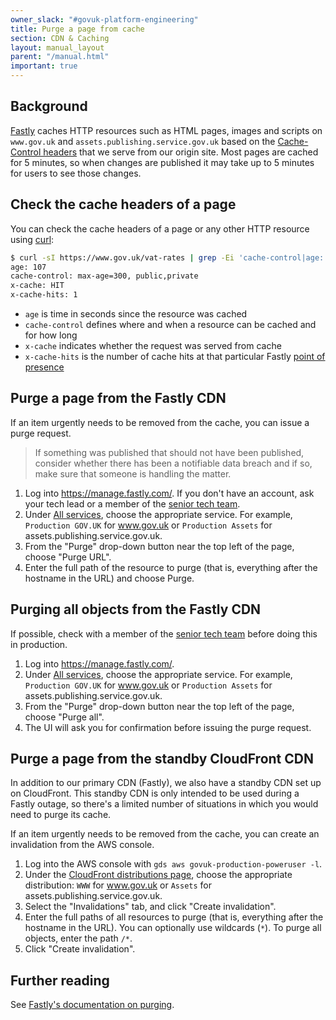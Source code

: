 ```yaml
---
owner_slack: "#govuk-platform-engineering"
title: Purge a page from cache
section: CDN & Caching
layout: manual_layout
parent: "/manual.html"
important: true
---
```


## Background

[Fastly](https://www.fastly.com/products/cdn) caches HTTP resources such as
HTML pages, images and scripts on `www.gov.uk` and
`assets.publishing.service.gov.uk` based on the [Cache-Control
headers](https://developer.mozilla.org/en-US/docs/Web/HTTP/Headers/Cache-Control)
that we serve from our origin site. Most pages are cached for 5 minutes, so
when changes are published it may take up to 5 minutes for users to see those
changes.

## Check the cache headers of a page

You can check the cache headers of a page or any other HTTP resource using
[curl](https://curl.se/docs/manpage.html):

```sh
$ curl -sI https://www.gov.uk/vat-rates | grep -Ei 'cache-control|age:|x-cache'
age: 107
cache-control: max-age=300, public,private
x-cache: HIT
x-cache-hits: 1
```

- `age` is time in seconds since the resource was cached
- `cache-control` defines where and when a resource can be cached and for how long
- `x-cache` indicates whether the request was served from cache
- `x-cache-hits` is the number of cache hits at that particular Fastly [point
   of presence](https://developer.fastly.com/learning/concepts/pop/)

## Purge a page from the Fastly CDN

If an item urgently needs to be removed from the cache, you can issue a purge
request.

> If something was published that should not have been published, consider
> whether there has been a notifiable data breach and if so, make sure that
> someone is handling the matter.

1. Log into <https://manage.fastly.com/>. If you don't have an account, ask
   your tech lead or a member of the [senior tech team].
1. Under [All services](https://manage.fastly.com/services/all), choose the
   appropriate service. For example, `Production GOV.UK` for www.gov.uk or
   `Production Assets` for assets.publishing.service.gov.uk.
1. From the "Purge" drop-down button near the top left of the page, choose
   "Purge URL".
1. Enter the full path of the resource to purge (that is, everything after the
   hostname in the URL) and choose Purge.

## Purging all objects from the Fastly CDN

If possible, check with a member of the [senior tech team] before doing this in
production.

1. Log into <https://manage.fastly.com/>.
1. Under [All services](https://manage.fastly.com/services/all), choose the
   appropriate service. For example, `Production GOV.UK` for www.gov.uk or
   `Production Assets` for assets.publishing.service.gov.uk.
1. From the "Purge" drop-down button near the top left of the page, choose
   "Purge all".
1. The UI will ask you for confirmation before issuing the purge request.

## Purge a page from the standby CloudFront CDN

In addition to our primary CDN (Fastly), we also have a standby CDN set up on
CloudFront. This standby CDN is only intended to be used during a Fastly
outage, so there's a limited number of situations in which you would need to
purge its cache.

If an item urgently needs to be removed from the cache, you can create an
invalidation from the AWS console.

1. Log into the AWS console with `gds aws govuk-production-poweruser -l`.
1. Under the [CloudFront distributions page](https://us-east-1.console.aws.amazon.com/cloudfront/v4/home?region=eu-west-1#/distributions),
   choose the appropriate distribution: `WWW` for www.gov.uk or `Assets` for assets.publishing.service.gov.uk.
1. Select the "Invalidations" tab, and click "Create invalidation".
1. Enter the full paths of all resources to purge (that is, everything after
   the hostname in the URL). You can optionally use wildcards (`*`). To purge
   all objects, enter the path `/*`.
1. Click "Create invalidation".

## Further reading

See [Fastly's documentation on purging](https://developer.fastly.com/learning/concepts/purging/).

[senior tech team]: /manual/ask-for-help.html#contact-senior-tech
